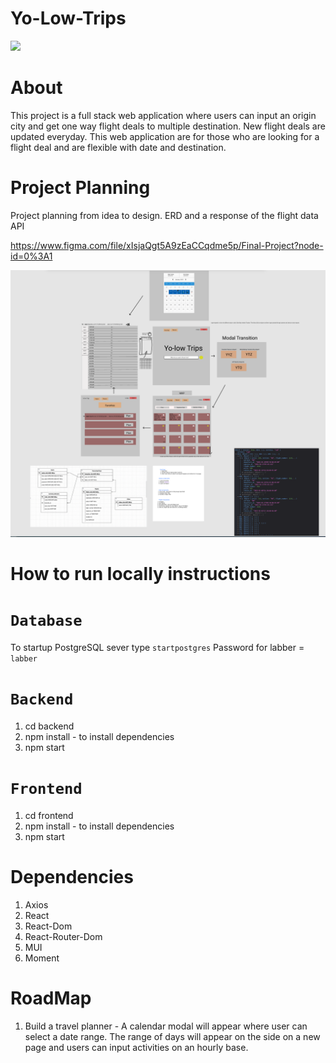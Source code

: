 # Yo-Low-Trips

![](frontend/src/assets/images/Yo-Low-trips-demo.gif)


# About
This project is a full stack web application where users can input an origin city and get one way flight deals to multiple destination. New flight deals are updated everyday. This web application are for those who are looking for a flight deal and are flexible with date and destination.


# Project Planning
Project planning from idea to design. ERD and a response of the flight data API

https://www.figma.com/file/xIsjaQgt5A9zEaCCqdme5p/Final-Project?node-id=0%3A1

![](frontend/src/assets/images/Yo-Low-Trips-Design.png)

# How to run locally instructions

# `Database`
To startup PostgreSQL sever type ```startpostgres```
Password for labber = ```labber```

# `Backend`
1. cd backend
2. npm install - to install dependencies
3. npm start

# `Frontend`
1. cd frontend
2. npm install - to install dependencies
3. npm start



# Dependencies

1. Axios
2. React
3. React-Dom
4. React-Router-Dom
5. MUI
6. Moment

# RoadMap

1. Build a travel planner - A calendar modal will appear where user can select a date range. The range of days will appear on the side on a new page and users can input activities on an hourly base.